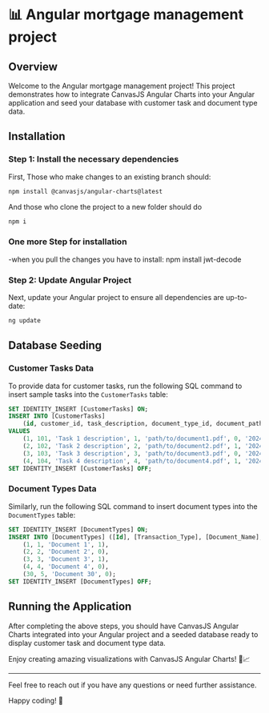 # 📊 Angular mortgage management project

## Overview
Welcome to the Angular mortgage management project! This project demonstrates how to integrate CanvasJS Angular Charts into your Angular application and seed your database with customer task and document type data.

## Installation



### Step 1: Install the necessary dependencies
First, 
Those who make changes to an existing branch should:
```bash
npm install @canvasjs/angular-charts@latest
```
And those who clone the project to a new folder should do 
```bash
npm i
```

### One more Step for installation

-when you pull the changes you have to install:
npm install jwt-decode

### Step 2: Update Angular Project
Next, update your Angular project to ensure all dependencies are up-to-date:

```bash
ng update
```

## Database Seeding

### Customer Tasks Data
To provide data for customer tasks, run the following SQL command to insert sample tasks into the `CustomerTasks` table:

```sql
SET IDENTITY_INSERT [CustomerTasks] ON;
INSERT INTO [CustomerTasks]
    (id, customer_id, task_description, document_type_id, document_path, status, due_date, created_at, updated_at, CustomerId, DocumentTypes)
VALUES
    (1, 101, 'Task 1 description', 1, 'path/to/document1.pdf', 0, '2024-07-01', '2024-06-01', '2024-06-02', 1, 1),
    (2, 102, 'Task 2 description', 2, 'path/to/document2.pdf', 1, '2024-07-02', '2024-06-02', '2024-06-03', 2, 2),
    (3, 103, 'Task 3 description', 3, 'path/to/document3.pdf', 0, '2024-07-03', '2024-06-03', '2024-06-04', 3, 3),
    (4, 104, 'Task 4 description', 4, 'path/to/document4.pdf', 1, '2024-07-04', '2024-06-04', '2024-06-05', 4, 4);
SET IDENTITY_INSERT [CustomerTasks] OFF;
```

### Document Types Data
Similarly, run the following SQL command to insert document types into the `DocumentTypes` table:

```sql
SET IDENTITY_INSERT [DocumentTypes] ON;
INSERT INTO [DocumentTypes] ([Id], [Transaction_Type], [Document_Name], [Required]) VALUES
    (1, 1, 'Document 1', 1),
    (2, 2, 'Document 2', 0),
    (3, 3, 'Document 3', 1),
    (4, 4, 'Document 4', 0),
    (30, 5, 'Document 30', 0);
SET IDENTITY_INSERT [DocumentTypes] OFF;
```

## Running the Application
After completing the above steps, you should have CanvasJS Angular Charts integrated into your Angular project and a seeded database ready to display customer task and document type data.

Enjoy creating amazing visualizations with CanvasJS Angular Charts! 🎨📈

---

Feel free to reach out if you have any questions or need further assistance.

Happy coding! 🚀
